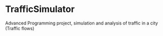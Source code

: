 # TrafficSimulator
Advanced Programming project, simulation and analysis of traffic in a city (Traffic flows)
